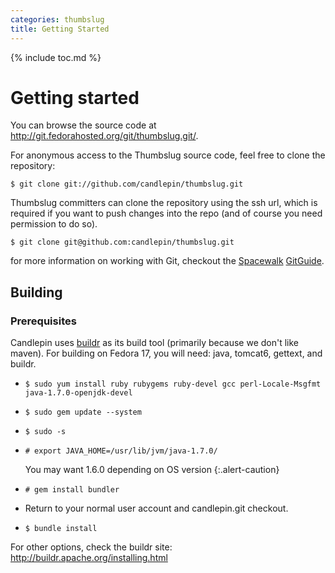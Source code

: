 ```yaml
---
categories: thumbslug
title: Getting Started
---
```

{% include toc.md %}

# Getting started

You can browse the source code at <http://git.fedorahosted.org/git/thumbslug.git/>.

For anonymous access to the Thumbslug source code, feel free to clone the repository:

```console
$ git clone git://github.com/candlepin/thumbslug.git
```

Thumbslug committers can clone the repository using the ssh url, which is
required if you want to push changes into the repo (and of course you need
permission to do so).

```console
$ git clone git@github.com:candlepin/thumbslug.git
```

for more information on working with Git, checkout the
[Spacewalk](https://fedorahosted.org/spacewalk/)
[GitGuide](https://fedorahosted.org/spacewalk/wiki/GitGuide).

## Building

### Prerequisites

Candlepin uses [buildr](http://buildr.apache.org) as its build tool (primarily
because we don't like maven).  For building on Fedora 17, you will need: java,
tomcat6, gettext, and buildr.

* `$ sudo yum install ruby rubygems ruby-devel gcc perl-Locale-Msgfmt java-1.7.0-openjdk-devel`
* `$ sudo gem update --system`
* `$ sudo -s`
* `# export JAVA_HOME=/usr/lib/jvm/java-1.7.0/`

   You may want 1.6.0 depending on OS version
   {:.alert-caution}
* `# gem install bundler`
* Return to your normal user account and candlepin.git checkout.
* `$ bundle install`

For other options, check the buildr site: <http://buildr.apache.org/installing.html>
